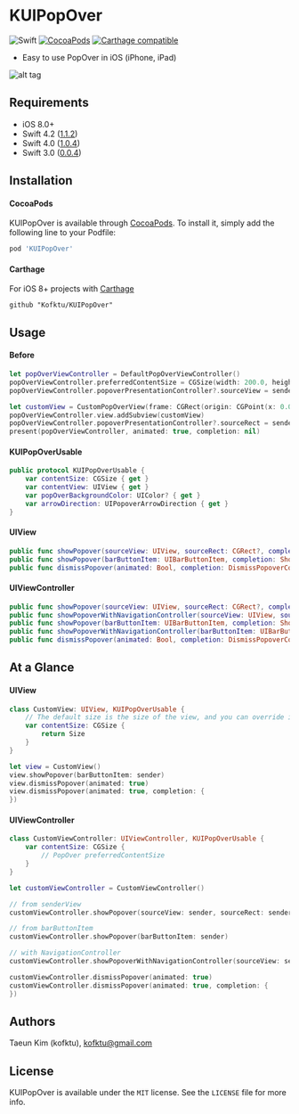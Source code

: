 # KUIPopOver

![Swift](https://img.shields.io/badge/Swift-5.0-orange.svg)
[![CocoaPods](http://img.shields.io/cocoapods/v/KUIPopOver.svg?style=flat)](http://cocoapods.org/?q=name%3AKUIPopOver%20author%3AKofktu)
[![Carthage compatible](https://img.shields.io/badge/Carthage-compatible-4BC51D.svg?style=flat)](https://github.com/Carthage/Carthage)

- Easy to use PopOver in iOS (iPhone, iPad)

![alt tag](Screenshot/KUIPopOver.gif)

## Requirements
- iOS 8.0+
- Swift 4.2 ([1.1.2](https://github.com/Kofktu/KUIPopOver/tree/1.1.2))
- Swift 4.0 ([1.0.4](https://github.com/Kofktu/KUIPopOver/tree/1.0.4))
- Swift 3.0 ([0.0.4](https://github.com/Kofktu/KUIPopOver/tree/0.0.4))

## Installation

#### CocoaPods
KUIPopOver is available through [CocoaPods](http://cocoapods.org). To install
it, simply add the following line to your Podfile:

```ruby
pod 'KUIPopOver'
```

#### Carthage
For iOS 8+ projects with [Carthage](https://github.com/Carthage/Carthage)

```
github "Kofktu/KUIPopOver"
```

## Usage

#### Before

```swift
let popOverViewController = DefaultPopOverViewController()
popOverViewController.preferredContentSize = CGSize(width: 200.0, height: 300.0)
popOverViewController.popoverPresentationController?.sourceView = sender

let customView = CustomPopOverView(frame: CGRect(origin: CGPoint(x: 0.0, y: 0.0), size: CGSize(width: 200.0, height: 300.0)))
popOverViewController.view.addSubview(customView)
popOverViewController.popoverPresentationController?.sourceRect = sender.bounds
present(popOverViewController, animated: true, completion: nil)
```

#### KUIPopOverUsable

```swift
public protocol KUIPopOverUsable {
    var contentSize: CGSize { get }
    var contentView: UIView { get }
    var popOverBackgroundColor: UIColor? { get }
    var arrowDirection: UIPopoverArrowDirection { get }
}

```

#### UIView

```swift
public func showPopover(sourceView: UIView, sourceRect: CGRect?, completion: ShowPopoverCompletion?)
public func showPopover(barButtonItem: UIBarButtonItem, completion: ShowPopoverCompletion?)
public func dismissPopover(animated: Bool, completion: DismissPopoverCompletion?)
```

#### UIViewController

```swift
public func showPopover(sourceView: UIView, sourceRect: CGRect?, completion: ShowPopoverCompletion?)
public func showPopoverWithNavigationController(sourceView: UIView, sourceRect: CGRect?, completion: ShowPopoverCompletion?)
public func showPopover(barButtonItem: UIBarButtonItem, completion: ShowPopoverCompletion?)
public func showPopoverWithNavigationController(barButtonItem: UIBarButtonItem, completion: ShowPopoverCompletion?)
public func dismissPopover(animated: Bool, completion: DismissPopoverCompletion?)
```

## At a Glance

#### UIView

```swift
class CustomView: UIView, KUIPopOverUsable {
    // The default size is the size of the view, and you can override it if you want to customize it.
    var contentSize: CGSize {
    	return Size
    }
}

let view = CustomView()
view.showPopover(barButtonItem: sender)
view.dismissPopover(animated: true)
view.dismissPopover(animated: true, completion: {
})
```

#### UIViewController

```swift
class CustomViewController: UIViewController, KUIPopOverUsable {
    var contentSize: CGSize {
        // PopOver preferredContentSize
    }
}

let customViewController = CustomViewController()

// from senderView
customViewController.showPopover(sourceView: sender, sourceRect: sender.bounds)

// from barButtonItem
customViewController.showPopover(barButtonItem: sender)

// with NavigationController
customViewController.showPopoverWithNavigationController(sourceView: sender, sourceRect: sender.bounds)

customViewController.dismissPopover(animated: true)
customViewController.dismissPopover(animated: true, completion: {
})
```

## Authors

Taeun Kim (kofktu), <kofktu@gmail.com>

## License

KUIPopOver is available under the ```MIT``` license. See the ```LICENSE``` file for more info.
